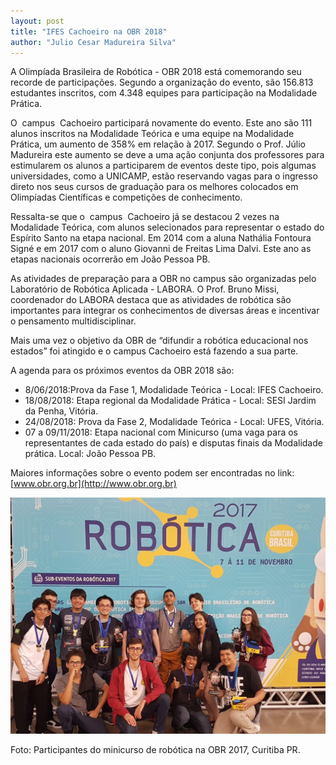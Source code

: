 ```yaml
---
layout: post
title: "IFES Cachoeiro na OBR 2018"
author: "Julio Cesar Madureira Silva"
---
```


A Olimpíada Brasileira de Robótica - OBR 2018 está comemorando seu recorde de participações. Segundo a organização do evento, são 156.813 estudantes inscritos, com 4.348 equipes para participação na Modalidade Prática.

O ​ campus ​ Cachoeiro participará novamente do evento. Este ano são 111 alunos inscritos na Modalidade Teórica e uma equipe na Modalidade Prática, um aumento de 358% em relação à 2017. Segundo o Prof. Júlio Madureira este aumento se deve a uma ação conjunta dos professores para estimularem os alunos a participarem de eventos deste tipo, pois algumas universidades, como a UNICAMP, estão reservando vagas para o ingresso direto nos seus cursos de graduação para os melhores colocados em Olimpíadas Científicas e competições de conhecimento.

Ressalta-se que o ​ campus ​ Cachoeiro já se destacou 2 vezes na Modalidade Teórica, com alunos selecionados para representar o estado do Espírito Santo na etapa nacional. Em 2014 com a aluna Nathália Fontoura Signé e em 2017 com o aluno Giovanni de Freitas Lima Dalvi. Este ano as etapas nacionais ocorrerão em João Pessoa PB.

As atividades de preparação para a OBR no campus são organizadas pelo Laboratório de Robótica Aplicada - LABORA. O Prof. Bruno Missi, coordenador do LABORA destaca que as atividades de robótica são importantes para integrar os conhecimentos de diversas áreas e incentivar o pensamento multidisciplinar.

Mais uma vez o objetivo da OBR de “difundir a robótica educacional nos estados” foi atingido e o​ campus ​Cachoeiro está fazendo a sua parte.

A agenda para os próximos eventos da OBR 2018 são:

* 8/06/2018:Prova da Fase 1, Modalidade Teórica - Local: IFES Cachoeiro.
* 18/08/2018: Etapa regional da Modalidade Prática - Local: SESI Jardim da Penha, Vitória.
* 24/08/2018: Prova da Fase 2, Modalidade Teórica - Local: UFES, Vitória.
* 07 a 09/11/2018: Etapa nacional com Minicurso (uma vaga para os representantes de cada estado do país) e disputas finais da Modalidade prática. Local: João Pessoa PB.

Maiores informações sobre o evento podem ser encontradas no link: [www.obr.org.br](http://www.obr.org.br)

<img class="img-fluid mx-auto d-block" src="/assets/img/posts/ifes-cachoeiro-na-obr-2018/foto-participatntes-minicurso.jpg" alt="Foto: Participantes do minicurso de robótica na OBR 2017, Curitiba PR." width="800">

Foto: Participantes do minicurso de robótica na OBR 2017, Curitiba PR.